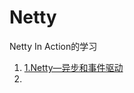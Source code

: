 # Netty
Netty In Action的学习

1. [1.Netty—异步和事件驱动](https://netfilx.github.io/Reading-Notes/Netty%20In%20Action/1.Netty%E2%80%94%E5%BC%82%E6%AD%A5%E5%92%8C%E4%BA%8B%E4%BB%B6%E9%A9%B1%E5%8A%A8/)
2. ​